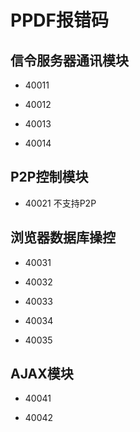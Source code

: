 # PPDF报错码

## 信令服务器通讯模块
* 40011

* 40012

* 40013

* 40014

## P2P控制模块
* 40021 不支持P2P

## 浏览器数据库操控
* 40031

* 40032

* 40033

* 40034

* 40035

## AJAX模块
* 40041

* 40042